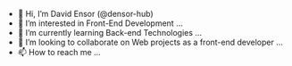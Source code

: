 - 👋 Hi, I’m David Ensor (@densor-hub)
- 👀 I’m interested in Front-End Development ...
- 🌱 I’m currently learning Back-end Technologies ...
- 💞️ I’m looking to collaborate on Web projects as a front-end developer ...
- 📫 How to reach me ...


